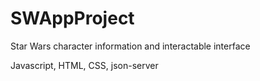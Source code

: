 # SWAppProject

Star Wars character information and interactable interface

Javascript, HTML, CSS, json-server
